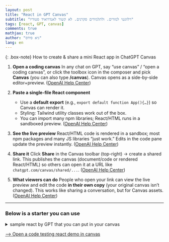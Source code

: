 ```yaml
---
layout: post
title: "React in GPT Canvas"
subtitle: "רלוונטי למורים. ולתלמידים סקרנים. לא קשור לאנדרואיד סטודיו"
tags: [react, GPT, canvas]
comments: true
mathjax: true
author: "גיא סידס"
lang: en
---
```


<style>
main {
  direction: ltr !important;
  text-align: left !important;
}
</style>


{: .box-note}
How to create & share a mini React app in ChatGPT Canvas

1. **Open a coding canvas**
   In any chat on GPT, say “use canvas” / “open a coding canvas”, or click the toolbox icon in the composer and pick **Canvas** (you can also type **/canvas**). Canvas opens as a side-by-side editor+preview. ([OpenAI Help Center](https://help.openai.com/en/articles/9930697-what-is-the-canvas-feature-in-chatgpt-and-how-do-i-use-it))

2. **Paste a single-file React component**

   * Use a **default export** (e.g., `export default function App(){…}`) so Canvas can render it.
   * Styling: Tailwind utility classes work out of the box.
   * You can import many npm libraries; React/HTML runs in a sandboxed preview. ([OpenAI Help Center](https://help.openai.com/en/articles/9930697-what-is-the-canvas-feature-in-chatgpt-and-how-do-i-use-it))

3. **See the live preview**
   React/HTML code is rendered in a sandbox; most npm packages and many JS libraries “just work.” Edits in the code pane update the preview instantly. ([OpenAI Help Center](https://help.openai.com/en/articles/9930697-what-is-the-canvas-feature-in-chatgpt-and-how-do-i-use-it))

4. **Share it**
   Click **Share** in the Canvas toolbar (top-right) → create a shared link. This publishes the canvas (document/code or rendered React/HTML) so others can open it at a URL like `chatgpt.com/canvas/shared/...`. ([OpenAI Help Center](https://help.openai.com/en/articles/9930697-what-is-the-canvas-feature-in-chatgpt-and-how-do-i-use-it))

5. **What viewers can do**
   People who open your link can view the live preview and edit the code **in their own copy** (your original canvas isn’t changed). This works like sharing a conversation, but for Canvas assets. ([OpenAI Help Center](https://help.openai.com/en/articles/6825453-chatgpt-release-notes))



---

### Below is a starter you can use

<details markdown="1"><summary>sample react by GPT that you can put in your canvas</summary>

```JavaScript
import React, { useMemo, useState } from "react";

// ✅ Default export so Canvas can render it
export default function CanvasStarter() {
  const [name, setName] = useState("");
  const [count, setCount] = useState(0);
  const [todos, setTodos] = useState<string[]>(["Open a coding canvas", "Paste this component", "Click Share (top right)"]);

  const greeting = useMemo(() => (name ? `Shalom, ${name}!` : "Hello 👋"), [name]);

  return (
    <div className="min-h-screen w-full bg-white text-gray-900 p-6">
      <div className="max-w-3xl mx-auto grid gap-6">
        <header className="flex items-center justify-between">
          <h1 className="text-2xl md:text-3xl font-bold">Mini React App · Canvas</h1>
          <span className="text-sm opacity-70">Live preview in ChatGPT Canvas</span>
        </header>

        {/* Greeting Card */}
        <section className="rounded-2xl border p-5 shadow-sm">
          <div className="flex flex-col gap-3">
            <label className="text-sm font-medium" htmlFor="name">Your name</label>
            <input
              id="name"
              className="border rounded-xl px-3 py-2 outline-none focus:ring-2"
              placeholder="Type and see it reflected live…"
              value={name}
              onChange={(e) => setName(e.target.value)}
            />
            <p className="text-lg mt-2">
              <span className="font-semibold">{greeting}</span>
              {" "}This UI is fully editable; change the code and the preview updates.
            </p>
          </div>
        </section>

        {/* Counter Card */}
        <section className="rounded-2xl border p-5 shadow-sm flex items-center justify-between">
          <div>
            <h2 className="text-xl font-semibold">Counter</h2>
            <p className="opacity-70 text-sm">Tiny state example using <code>useState</code></p>
          </div>
          <div className="flex items-center gap-3">
            <button
              className="rounded-2xl px-4 py-2 border shadow-sm hover:shadow active:scale-[.98]"
              onClick={() => setCount((c) => c - 1)}
              aria-label="decrement"
            >−</button>
            <div className="text-2xl font-bold tabular-nums min-w-[3ch] text-center">{count}</div>
            <button
              className="rounded-2xl px-4 py-2 border shadow-sm hover:shadow active:scale-[.98]"
              onClick={() => setCount((c) => c + 1)}
              aria-label="increment"
            >+</button>
          </div>
        </section>

        {/* Checklist / Steps inside the app (for reference) */}
        <section className="rounded-2xl border p-5 shadow-sm">
          <h2 className="text-xl font-semibold mb-2">How to share this</h2>
          <ol className="list-decimal ml-5 space-y-1">
            <li>In ChatGPT, open a <strong>coding canvas</strong> (ask: “use canvas” or “open a coding canvas”).</li>
            <li>Paste a default-exported React component (like this file) and tweak it.</li>
            <li>Use Tailwind utility classes for quick styling. NPM packages generally work too.</li>
            <li>Click <strong>Share</strong> in the canvas toolbar (top right) → generate a public link.</li>
            <li>Anyone with the link can view the canvas and preview; edits happen on their own copy.</li>
          </ol>
          <p className="mt-3 text-sm opacity-70">Tip: Keep it to one file. Embed images via URLs or data URIs.</p>
        </section>

        {/* Tiny TODOs to show editing live */}
        <section className="rounded-2xl border p-5 shadow-sm">
          <h2 className="text-xl font-semibold mb-3">Editable TODOs</h2>
          <ul className="space-y-2">
            {todos.map((t, i) => (
              <li key={i} className="flex items-center gap-3">
                <span className="rounded-full w-2.5 h-2.5 bg-gray-900/80" />
                <span>{t}</span>
                <button
                  className="ml-auto text-xs px-2 py-1 border rounded-lg hover:bg-gray-50"
                  onClick={() => setTodos((arr) => arr.filter((_, j) => j !== i))}
                >remove</button>
              </li>
            ))}
          </ul>
          <div className="mt-3 flex gap-2">
            <input
              className="border rounded-xl px-3 py-2 flex-1"
              placeholder="Add another step…"
              onKeyDown={(e) => {
                const v = (e.target as HTMLInputElement).value.trim();
                if (e.key === "Enter" && v) {
                  setTodos((arr) => [...arr, v]);
                  (e.target as HTMLInputElement).value = "";
                }
              }}
            />
            <button
              className="rounded-2xl px-3 py-2 border"
              onClick={() => setTodos((arr) => [...arr, "Share your link 🎉"]) }
            >Quick add</button>
          </div>
        </section>

        <footer className="text-xs opacity-60 text-center mt-4">
          Built for ChatGPT Canvas · Default export · Tailwind classes · Single-file React
        </footer>
      </div>
    </div>
  );
}


```
</details>


[⟶ Open a code testing react demo in canvas](https://chatgpt.com/canvas/shared/68bc38badd14819190331b8447918d4f)